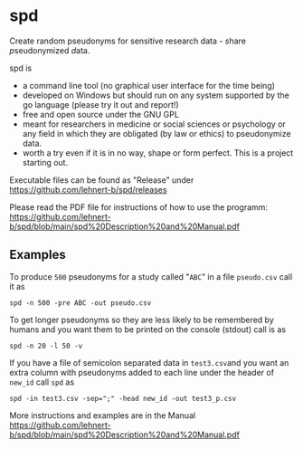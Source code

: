 # spd

Create random pseudonyms for sensitive research data - *s*hare *p*seudonymized *d*ata.

spd is
- a command line tool (no graphical user interface for the time being)
- developed on Windows but should run on any system supported by the go language (please try it out and report!)
- free and open source under the GNU GPL
- meant for researchers in medicine or social sciences or psychology or any field in which they are obligated (by law or ethics) to pseudonymize data.
- worth a try even if it is in no way, shape or form perfect. This is a project starting out.

Executable files can be found as "Release" under https://github.com/lehnert-b/spd/releases

Please read the PDF file for instructions of how to use the programm: https://github.com/lehnert-b/spd/blob/main/spd%20Description%20and%20Manual.pdf


## Examples
To produce `500` pseudonyms for a study called "`ABC`" in a file `pseudo.csv` call it as

```
spd -n 500 -pre ABC -out pseudo.csv
```

To get longer pseudonyms so they are less likely to be remembered by humans and you want them to be printed on the console (stdout) call is as

```
spd -n 20 -l 50 -v
```

If you have a file of semicolon separated data in `test3.csv`and you want an extra column with pseudonyms added to each line under the header of `new_id` call `spd` as

```
spd -in test3.csv -sep=";" -head new_id -out test3_p.csv
```

More instructions and examples are in the Manual https://github.com/lehnert-b/spd/blob/main/spd%20Description%20and%20Manual.pdf

